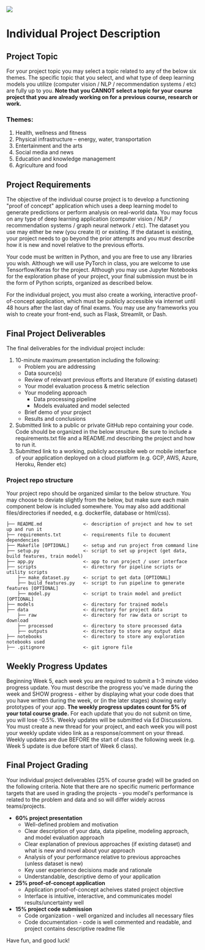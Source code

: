 ![](https://storage.googleapis.com/aipi_datasets/Duke-AIPI-Logo.png)

# Individual Project Description

## Project Topic
For your project topic you may select a topic related to any of the below six themes.  The specific topic that you select, and what type of deep learning models you utilize (computer vision / NLP / recommendation systems / etc) are fully up to you.  **Note that you CANNOT select a topic for your course project that you are already working on for a previous course, research or work.**

### Themes:
1)	Health, wellness and fitness
2)	Physical infrastructure – energy, water, transportation
3)	Entertainment and the arts
4)	Social media and news
5)	Education and knowledge management
6)	Agriculture and food

## Project Requirements
The objective of the individual course project is to develop a functioning "proof of concept" application which uses a deep learning model to generate predictions or perform analysis on real-world data.  You may focus on any type of deep learning application (computer vision / NLP / recommendation systems / graph neural network / etc).  The dataset you use may either be new (you create it) or existing.  If the dataset is existing, your project needs to go beyond the prior attempts and you must describe how it is new and novel relative to the previous efforts.

Your code must be written in Python, and you are free to use any libraries you wish.  Although we will use PyTorch in class, you are welcome to use Tensorflow/Keras for the project.  Although you may use Jupyter Notebooks for the exploration phase of your project, your final submission must be in the form of Python scripts, organized as described below.  

For the individual project, you must also create a working, interactive proof-of-concept application, which must be publicly accessible via internet until 48 hours after the last day of final exams.  You may use any frameworks you wish to create your front-end, such as Flask, Streamlit, or Dash.  

## Final Project Deliverables
The final deliverables for the individual project include:  
1) 10-minute maximum presentation including the following:  
    - Problem you are addressing  
    - Data source(s)
    - Review of relevant previous efforts and literature (if existing dataset)
    - Your model evaluation process & metric selection
    - Your modeling approach
        - Data processing pipeline  
        - Models evaluated and model selected
    - Brief demo of your project  
    - Results and conclusions
2) Submitted link to a public or private GitHub repo containing your code.  Code should be organized in the below structure.  Be sure to include a requirements.txt file and a README.md describing the project and how to run it.
3) Submitted link to a working, publicly accessible web or mobile interface of your application deployed on a cloud platform (e.g. GCP, AWS, Azure, Heroku, Render etc)

### Project repo structure
Your project repo should be organized similar to the below structure.  You may choose to deviate slightly from the below, but make sure each main component below is included somewhere.  You may also add additional files/directories if needed, e.g. dockerfile, database or html/css).

```
├── README.md               <- description of project and how to set up and run it
├── requirements.txt        <- requirements file to document dependencies
├── Makefile [OPTIONAL]     <- setup and run project from command line
├── setup.py                <- script to set up project (get data, build features, train model)
├── app.py                  <- app to run project / user interface
├── scripts                 <- directory for pipeline scripts or utility scripts
    ├── make_dataset.py     <- script to get data [OPTIONAL]
    ├── build_features.py   <- script to run pipeline to generate features [OPTIONAL]
    ├── model.py            <- script to train model and predict [OPTIONAL]
├── models                  <- directory for trained models
├── data                    <- directory for project data
    ├── raw                 <- directory for raw data or script to download
    ├── processed           <- directory to store processed data
    ├── outputs             <- directory to store any output data
├── notebooks               <- directory to store any exploration notebooks used
├── .gitignore              <- git ignore file
```

## Weekly Progress Updates
Beginning Week 5, each week you are required to submit a 1-3 minute video progress update.  You must describe the progress you've made during the week and SHOW progress - either by displaying what your code does that you have written during the week, or (in the later stages) showing early prototypes of your app.  **The weekly progress updates count for 5% of your total course grade.**  For each update that you do not submit on time, you will lose -0.5%.  Weekly updates will be submitted via Ed Discussions.  You must create a new thread for your project, and each week you will post your weekly update video link as a response/comment on your thread.  Weekly updates are due BEFORE the start of class the following week (e.g. Week 5 update is due before start of Week 6 class).

## Final Project Grading
Your individual project deliverables (25% of course grade) will be graded on the following criteria.  Note that there are no specific numeric performance targets that are used in grading the projects - you model's performance is related to the problem and data and so will differ widely across teams/projects.

- **60% project presentation**
    - Well-defined problem and motivation
    - Clear description of your data, data pipeline, modeling approach, and model evaluation approach
    - Clear explanation of previous approaches (if existing dataset) and what is new and novel about your approach
    - Analysis of your performance relative to previous approaches (unless dataset is new)
    - Key user experience decisions made and rationale
    - Understandable, descriptive demo of your application
- **25% proof-of-concept application**  
    - Application proof-of-concept acheives stated project objective
    - Interface is intuitive, interactive, and communicates model results/uncertainty well
- **15% project code submission**  
    - Code organization - well organized and includes all necessary files
    - Code documentation - code is well commented and readable, and project contains descriptive readme file

Have fun, and good luck!